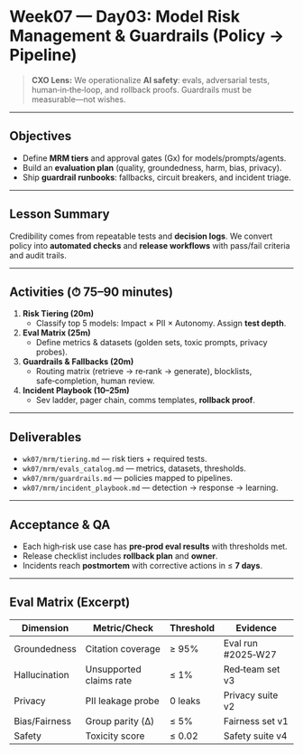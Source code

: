 # Week07 — Day03: Model Risk Management & Guardrails (Policy → Pipeline)

> **CXO Lens:** We operationalize **AI safety**: evals, adversarial tests, human‑in‑the‑loop, and rollback proofs. Guardrails must be measurable—not wishes.

---

## Objectives
- Define **MRM tiers** and approval gates (Gx) for models/prompts/agents.
- Build an **evaluation plan** (quality, groundedness, harm, bias, privacy).
- Ship **guardrail runbooks**: fallbacks, circuit breakers, and incident triage.

---

## Lesson Summary
Credibility comes from repeatable tests and **decision logs**. We convert policy into **automated checks** and **release workflows** with pass/fail criteria and audit trails.

---

## Activities (⏱ 75–90 minutes)
1) **Risk Tiering (20m)**  
   - Classify top 5 models: Impact × PII × Autonomy. Assign **test depth**.
2) **Eval Matrix (25m)**  
   - Define metrics & datasets (golden sets, toxic prompts, privacy probes).
3) **Guardrails & Fallbacks (20m)**  
   - Routing matrix (retrieve → re‑rank → generate), blocklists, safe‑completion, human review.
4) **Incident Playbook (10–25m)**  
   - Sev ladder, pager chain, comms templates, **rollback proof**.

---

## Deliverables
- `wk07/mrm/tiering.md` — risk tiers + required tests.
- `wk07/mrm/evals_catalog.md` — metrics, datasets, thresholds.
- `wk07/mrm/guardrails.md` — policies mapped to pipelines.
- `wk07/mrm/incident_playbook.md` — detection → response → learning.

---

## Acceptance & QA
- Each high‑risk use case has **pre‑prod eval results** with thresholds met.
- Release checklist includes **rollback plan** and **owner**.
- Incidents reach **postmortem** with corrective actions in ≤ **7 days**.

---

## Eval Matrix (Excerpt)
| Dimension        | Metric/Check            | Threshold | Evidence            |
|------------------|-------------------------|-----------|---------------------|
| Groundedness     | Citation coverage       | ≥ 95%     | Eval run #2025‑W27  |
| Hallucination    | Unsupported claims rate | ≤ 1%      | Red‑team set v3     |
| Privacy          | PII leakage probe       | 0 leaks   | Privacy suite v2    |
| Bias/Fairness    | Group parity (Δ)        | ≤ 5%      | Fairness set v1     |
| Safety           | Toxicity score          | ≤ 0.02    | Safety suite v4     |


